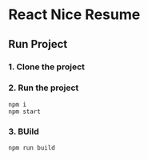 # React Nice Resume     

<!-- ### DEMO is [here](https://nordicgiant2.github.io/react-nice-resume-page/index.html) -->

<!-- ![img](https://github.com/nordicgiant2/react-nice-resume/blob/master/public/images/img.jpg?raw=true) -->

<!-- # About [`particles-bg`](https://github.com/lindelof/particles-bg) library
#### This project uses the react particle background component library [https://github.com/lindelof/particles-bg](https://github.com/lindelof/particles-bg). It's very simple. Anyone can be a Musketeer with it.

![img](https://github.com/lindelof/particles-bg/raw/master/image/03.jpg?raw=true) -->

<!-- ## Description
This project forks from [https://github.com/tbakerx/react-resume-template](https://github.com/tbakerx/react-resume-template), I made some modifications and adjustments, thanks to the [author](https://github.com/tbakerx). -->

<!-- ![img](https://github.com/nordicgiant2/react-nice-resume/blob/master/public/images/img2.jpg?raw=true) -->

## Run Project
### 1. Clone the project

### 2. Run the project
```shell
npm i
npm start
```

### 3. BUild
```shell
npm run build
```
